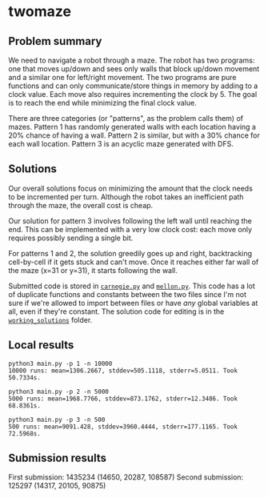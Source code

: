 # twomaze

## Problem summary
We need to navigate a robot through a maze.
The robot has two programs: one that moves up/down and sees only walls that block up/down movement and a similar one for left/right movement.
The two programs are pure functions and can only communicate/store things in memory by adding to a clock value.
Each move also requires incrementing the clock by 5.
The goal is to reach the end while minimizing the final clock value.

There are three categories (or "patterns", as the problem calls them) of mazes.
Pattern 1 has randomly generated walls with each location having a 20% chance of having a wall.
Pattern 2 is similar, but with a 30% chance for each wall location.
Pattern 3 is an acyclic maze generated with DFS.

## Solutions
Our overall solutions focus on minimizing the amount that the clock needs to be incremented per turn.
Although the robot takes an inefficient path through the maze, the overall cost is cheap.

Our solution for pattern 3 involves following the left wall until reaching the end.
This can be implemented with a very low clock cost: each move only requires possibly sending a single bit.

For patterns 1 and 2, the solution greedily goes up and right, backtracking cell-by-cell if it gets stuck and can't move.
Once it reaches either far wall of the maze (x=31 or y=31), it starts following the wall.

Submitted code is stored in [`carnegie.py`](/twomaze/carnegie.py) and [`mellon.py`](/twomaze/mellon.py).
This code has a lot of duplicate functions and constants between the two files since I'm not sure if we're allowed to import between files or have *any* global variables at all, even if they're constant.
The solution code for editing is in the [`working_solutions`](/twomaze/working_solutions) folder.

## Local results
```
python3 main.py -p 1 -n 10000
10000 runs: mean=1306.2667, stddev=505.1118, stderr=5.0511. Took 50.7334s.

python3 main.py -p 2 -n 5000
5000 runs: mean=1968.7766, stddev=873.1762, stderr=12.3486. Took 68.8361s.

python3 main.py -p 3 -n 500
500 runs: mean=9091.428, stddev=3960.4444, stderr=177.1165. Took 72.5968s.
```

## Submission results
First submission: 1435234 (14650, 20287, 108587)
Second submission: 125297 (14317, 20105, 90875)